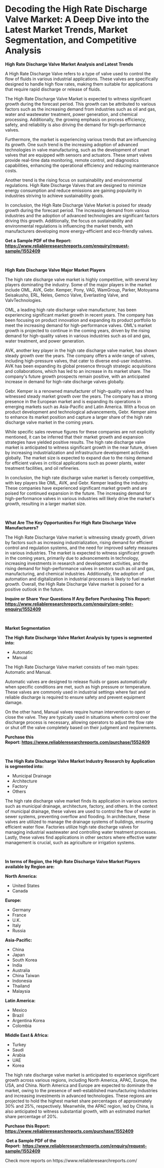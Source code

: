 <p><h1>Decoding the High Rate Discharge Valve Market: A Deep Dive into the Latest Market Trends, Market Segmentation, and Competitive Analysis</h1></p><p><strong>High Rate Discharge Valve Market Analysis and Latest Trends</strong></p>
<p><p>A High Rate Discharge Valve refers to a type of valve used to control the flow of fluids in various industrial applications. These valves are specifically designed to handle high flow rates, making them suitable for applications that require rapid discharge or release of fluids.</p><p>The High Rate Discharge Valve Market is expected to witness significant growth during the forecast period. This growth can be attributed to various factors such as the increasing demand from industries such as oil and gas, water and wastewater treatment, power generation, and chemical processing. Additionally, the growing emphasis on process efficiency, safety, and reliability is also driving the demand for high-performance valves.</p><p>Furthermore, the market is experiencing various trends that are influencing its growth. One such trend is the increasing adoption of advanced technologies in valve manufacturing, such as the development of smart valves that are equipped with sensors and actuators. These smart valves provide real-time data monitoring, remote control, and diagnostics capabilities, enhancing the operational efficiency and reducing maintenance costs.</p><p>Another trend is the rising focus on sustainability and environmental regulations. High Rate Discharge Valves that are designed to minimize energy consumption and reduce emissions are gaining popularity in industries striving to achieve sustainability goals.</p><p>In conclusion, the High Rate Discharge Valve Market is poised for steady growth during the forecast period. The increasing demand from various industries and the adoption of advanced technologies are significant factors driving this growth. Additionally, the focus on sustainability and environmental regulations is influencing the market trends, with manufacturers developing more energy-efficient and eco-friendly valves.</p></p>
<p><strong>Get a Sample PDF of the Report:&nbsp; <a href="https://www.reliableresearchreports.com/enquiry/request-sample/1552409">https://www.reliableresearchreports.com/enquiry/request-sample/1552409</a></strong></p>
<p>&nbsp;</p>
<p><strong>High Rate Discharge Valve Major Market Players</strong></p>
<p><p>The high rate discharge valve market is highly competitive, with several key players dominating the industry. Some of the major players in the market include OML, AVK, Gebr. Kemper, Pony, VAG, WamGroup, Parker, Motoyama Seisakusho, ERL, Neles, Gemco Valve, Everlasting Valve, and ValvTechnologies.</p><p>OML, a leading high rate discharge valve manufacturer, has been experiencing significant market growth in recent years. The company has been focusing on product innovation and expanding its product portfolio to meet the increasing demand for high-performance valves. OML's market growth is projected to continue in the coming years, driven by the rising demand for high-quality valves in various industries such as oil and gas, water treatment, and power generation.</p><p>AVK, another key player in the high rate discharge valve market, has shown steady growth over the years. The company offers a wide range of valves, including high-pressure valves, that cater to diverse end-user industries. AVK has been expanding its global presence through strategic acquisitions and collaborations, which has led to an increase in its market share. The company's future growth prospects remain positive, with an anticipated increase in demand for high-rate discharge valves globally.</p><p>Gebr. Kemper is a renowned manufacturer of high-quality valves and has witnessed steady market growth over the years. The company has a strong presence in the European market and is expanding its operations in emerging markets such as Asia-Pacific and Latin America. With a focus on product development and technological advancements, Gebr. Kemper aims to enhance its market position and capture a larger share of the high rate discharge valve market in the coming years.</p><p>While specific sales revenue figures for these companies are not explicitly mentioned, it can be inferred that their market growth and expansion strategies have yielded positive results. The high rate discharge valve market is anticipated to witness significant growth in the near future, driven by increasing industrialization and infrastructure development activities globally. The market size is expected to expand due to the rising demand for efficient valves in critical applications such as power plants, water treatment facilities, and oil refineries.</p><p>In conclusion, the high rate discharge valve market is fiercely competitive, with key players like OML, AVK, and Gebr. Kemper leading the industry. These companies have experienced significant market growth and are poised for continued expansion in the future. The increasing demand for high-performance valves in various industries will likely drive the market's growth, resulting in a larger market size.</p></p>
<p>&nbsp;</p>
<p><strong>What Are The Key Opportunities For High Rate Discharge Valve Manufacturers?</strong></p>
<p><p>The High Rate Discharge Valve market is witnessing steady growth, driven by factors such as increasing industrialization, rising demand for efficient control and regulation systems, and the need for improved safety measures in various industries. The market is expected to witness significant growth in the coming years, primarily due to advancements in technology, increasing investments in research and development activities, and the rising demand for high-performance valves in sectors such as oil and gas, manufacturing, and chemical industries. Additionally, the adoption of automation and digitalization in industrial processes is likely to fuel market growth. Overall, the High Rate Discharge Valve market is poised for a positive outlook in the future.</p></p>
<p><strong>Inquire or Share Your Questions If Any Before Purchasing This Report: <a href="https://www.reliableresearchreports.com/enquiry/pre-order-enquiry/1552409">https://www.reliableresearchreports.com/enquiry/pre-order-enquiry/1552409</a></strong></p>
<p>&nbsp;</p>
<p><strong>Market Segmentation</strong></p>
<p><strong>The High Rate Discharge Valve Market Analysis by types is segmented into:</strong></p>
<p><ul><li>Automatic</li><li>Manual</li></ul></p>
<p><p>The High Rate Discharge Valve market consists of two main types: Automatic and Manual. </p><p>Automatic valves are designed to release fluids or gases automatically when specific conditions are met, such as high pressure or temperature. These valves are commonly used in industrial settings where fast and reliable discharge is required to ensure safety and prevent equipment damage.</p><p>On the other hand, Manual valves require human intervention to open or close the valve. They are typically used in situations where control over the discharge process is necessary, allowing operators to adjust the flow rate or shut off the valve completely based on their judgment and requirements.</p></p>
<p><strong>Purchase this Report:&nbsp;<a href="https://www.reliableresearchreports.com/purchase/1552409">https://www.reliableresearchreports.com/purchase/1552409</a></strong></p>
<p>&nbsp;</p>
<p><strong>The High Rate Discharge Valve Market Industry Research by Application is segmented into:</strong></p>
<p><ul><li>Municipal Drainage</li><li>Architecture</li><li>Factory</li><li>Others</li></ul></p>
<p><p>The high rate discharge valve market finds its application in various sectors such as municipal drainage, architecture, factory, and others. In the context of municipal drainage, these valves are used to control the flow of water in sewer systems, preventing overflow and flooding. In architecture, these valves are utilized to manage the drainage systems of buildings, ensuring efficient water flow. Factories utilize high rate discharge valves for managing industrial wastewater and controlling water treatment processes. Lastly, these valves find applications in other sectors where effective water management is crucial, such as agriculture or irrigation systems.</p></p>
<p>&nbsp;</p>
<p><strong>In terms of Region, the High Rate Discharge Valve Market Players available by Region are:</strong></p>
<p>
    <p> <strong> North America: </strong>
        <ul>
            <li>United States</li>
            <li>Canada</li>
        </ul>
        </p> 
    <p> <strong> Europe: </strong>
        <ul>
            <li>Germany</li>
            <li>France</li>
            <li>U.K.</li>
            <li>Italy</li>
            <li>Russia</li>
        </ul>
        </p> 
    <p> <strong> Asia-Pacific: </strong>
        <ul>
            <li>China</li>
            <li>Japan</li>
            <li>South Korea</li>
            <li>India</li>
            <li>Australia</li>
            <li>China Taiwan</li>
            <li>Indonesia</li>
            <li>Thailand</li>
            <li>Malaysia</li>
        </ul>
        </p> 
    <p> <strong> Latin America: </strong>
        <ul>
            <li>Mexico</li>
            <li>Brazil</li>
            <li>Argentina Korea</li>
            <li>Colombia</li>
        </ul>
        </p> 
    <p> <strong> Middle East & Africa: </strong>
        <ul>
            <li>Turkey</li>
            <li>Saudi</li>
            <li>Arabia</li>
            <li>UAE</li>
            <li>Korea</li>
        </ul>
    </p>
    </p>
<p><p>The high rate discharge valve market is anticipated to experience significant growth across various regions, including North America, APAC, Europe, the USA, and China. North America and Europe are expected to dominate the market, owing to the presence of well-established manufacturing industries and increasing investments in advanced technologies. These regions are projected to hold the highest market share percentages of approximately 30% and 25%, respectively. Meanwhile, the APAC region, led by China, is also anticipated to witness substantial growth, with an estimated market share percentage of 20%.</p></p>
<p><strong>Purchase this Report: <a href="https://www.reliableresearchreports.com/purchase/1552409">https://www.reliableresearchreports.com/purchase/1552409</a></strong></p>
<p>&nbsp;<strong>Get a Sample PDF of the Report:&nbsp;&nbsp;<a href="https://www.reliableresearchreports.com/enquiry/request-sample/1552409">https://www.reliableresearchreports.com/enquiry/request-sample/1552409</a></strong></p>
<p><strong></strong></p>
<p>Check more reports on https://www.reliableresearchreports.com/</p>